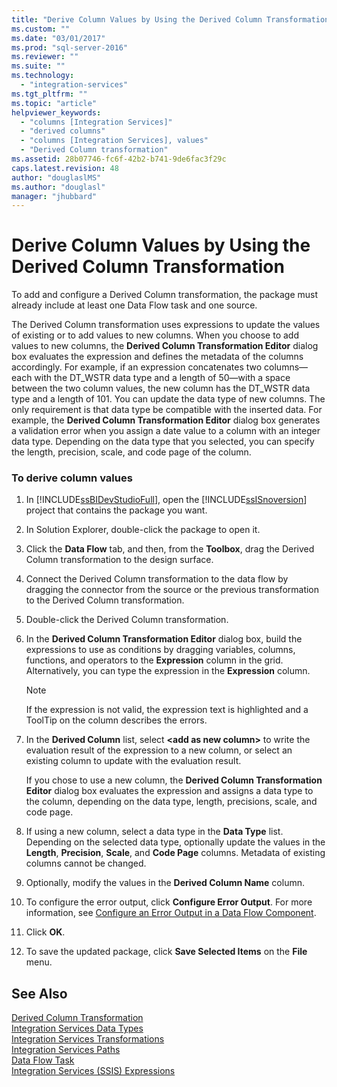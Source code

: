 ```yaml
---
title: "Derive Column Values by Using the Derived Column Transformation | Microsoft Docs"
ms.custom: ""
ms.date: "03/01/2017"
ms.prod: "sql-server-2016"
ms.reviewer: ""
ms.suite: ""
ms.technology: 
  - "integration-services"
ms.tgt_pltfrm: ""
ms.topic: "article"
helpviewer_keywords: 
  - "columns [Integration Services]"
  - "derived columns"
  - "columns [Integration Services], values"
  - "Derived Column transformation"
ms.assetid: 28b07746-fc6f-42b2-b741-9de6fac3f29c
caps.latest.revision: 48
author: "douglaslMS"
ms.author: "douglasl"
manager: "jhubbard"
---
```

# Derive Column Values by Using the Derived Column Transformation
  To add and configure a Derived Column transformation, the package must already include at least one Data Flow task and one source.  
  
 The Derived Column transformation uses expressions to update the values of existing or to add values to new columns. When you choose to add values to new columns, the **Derived Column Transformation Editor** dialog box evaluates the expression and defines the metadata of the columns accordingly. For example, if an expression concatenates two columns—each with the DT_WSTR data type and a length of 50—with a space between the two column values, the new column has the DT_WSTR data type and a length of 101. You can update the data type of new columns. The only requirement is that data type be compatible with the inserted data. For example, the **Derived Column Transformation Editor** dialog box generates a validation error when you assign a date value to a column with an integer data type. Depending on the data type that you selected, you can specify the length, precision, scale, and code page of the column.  
  
### To derive column values  
  
1.  In [!INCLUDE[ssBIDevStudioFull](../../../includes/ssbidevstudiofull-md.md)], open the [!INCLUDE[ssISnoversion](../../../includes/ssisnoversion-md.md)] project that contains the package you want.  
  
2.  In Solution Explorer, double-click the package to open it.  
  
3.  Click the **Data Flow** tab, and then, from the **Toolbox**, drag the Derived Column transformation to the design surface.  
  
4.  Connect the Derived Column transformation to the data flow by dragging the connector from the source or the previous transformation to the Derived Column transformation.  
  
5.  Double-click the Derived Column transformation.  
  
6.  In the **Derived Column Transformation Editor** dialog box, build the expressions to use as conditions by dragging variables, columns, functions, and operators to the **Expression** column in the grid. Alternatively, you can type the expression in the **Expression** column.  
  
    > [!NOTE]  
    >  If the expression is not valid, the expression text is highlighted and a ToolTip on the column describes the errors.  
  
7.  In the **Derived Column** list, select **\<add as new column>** to write the evaluation result of the expression to a new column, or select an existing column to update with the evaluation result.  
  
     If you chose to use a new column, the **Derived Column Transformation Editor** dialog box evaluates the expression and assigns a data type to the column, depending on the data type, length, precisions, scale, and code page.  
  
8.  If using a new column, select a data type in the **Data Type** list. Depending on the selected data type, optionally update the values in the **Length**, **Precision**, **Scale**, and **Code Page** columns. Metadata of existing columns cannot be changed.  
  
9. Optionally, modify the values in the **Derived Column Name** column.  
  
10. To configure the error output, click **Configure Error Output**. For more information, see [Configure an Error Output in a Data Flow Component](../../../integration-services/troubleshooting/configure-an-error-output-in-a-data-flow-component.md).  
  
11. Click **OK**.  
  
12. To save the updated package, click **Save Selected Items** on the **File** menu.  
  
## See Also  
 [Derived Column Transformation](../../../integration-services/data-flow/transformations/derived-column-transformation.md)   
 [Integration Services Data Types](../../../integration-services/data-flow/integration-services-data-types.md)   
 [Integration Services Transformations](../../../integration-services/data-flow/transformations/integration-services-transformations.md)   
 [Integration Services Paths](../../../integration-services/data-flow/integration-services-paths.md)   
 [Data Flow Task](../../../integration-services/control-flow/data-flow-task.md)   
 [Integration Services &#40;SSIS&#41; Expressions](../../../integration-services/expressions/integration-services-ssis-expressions.md)  
  
  